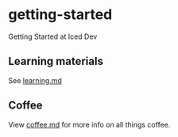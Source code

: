 getting-started
===============

Getting Started at Iced Dev

## Learning materials

See [learning.md](learning.md)

## Coffee

View [coffee.md](coffee.md) for more info on all things coffee.
